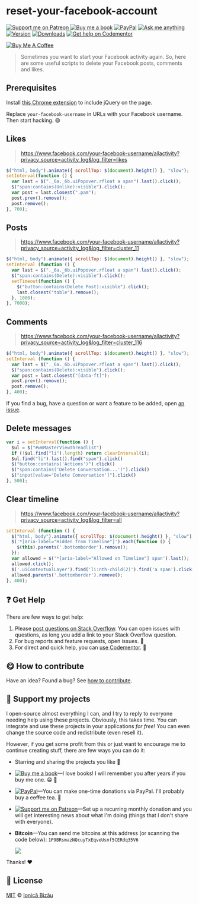 <!-- Please do not edit this file. Edit the `blah` field in the `package.json` instead. If in doubt, open an issue. -->


















# reset-your-facebook-account

 [![Support me on Patreon][badge_patreon]][patreon] [![Buy me a book][badge_amazon]][amazon] [![PayPal][badge_paypal_donate]][paypal-donations] [![Ask me anything](https://img.shields.io/badge/ask%20me-anything-1abc9c.svg)](https://github.com/IonicaBizau/ama) [![Version](https://img.shields.io/npm/v/reset-your-facebook-account.svg)](https://www.npmjs.com/package/reset-your-facebook-account) [![Downloads](https://img.shields.io/npm/dt/reset-your-facebook-account.svg)](https://www.npmjs.com/package/reset-your-facebook-account) [![Get help on Codementor](https://cdn.codementor.io/badges/get_help_github.svg)](https://www.codementor.io/johnnyb?utm_source=github&utm_medium=button&utm_term=johnnyb&utm_campaign=github)

<a href="https://www.buymeacoffee.com/H96WwChMy" target="_blank"><img src="https://www.buymeacoffee.com/assets/img/custom_images/yellow_img.png" alt="Buy Me A Coffee"></a>







> Sometimes you want to start your Facebook activity again. So, here are some useful scripts to delete your Facebook posts, comments and likes.






## Prerequisites


Install [this Chrome extension](https://chrome.google.com/webstore/detail/jquery-injector/indebdooekgjhkncmgbkeopjebofdoid?hl=en) to include jQuery on the page.


Replace `your-facebook-username` in URLs with your Facebook username. Then start hacking. :smile:

## Likes

> https://www.facebook.com/your-facebook-username/allactivity?privacy_source=activity_log&log_filter=likes

```js
$("html, body").animate({ scrollTop: $(document).height() }, "slow");
setInterval(function () {
  var last = $("._6a._6b.uiPopover.rfloat a span").last().click();
  $("span:contains(Unlike):visible").click();
  var post = last.closest(".pam");
  post.prev().remove();
  post.remove();
}, 700);
```

## Posts

> https://www.facebook.com/your-facebook-username/allactivity?privacy_source=activity_log&log_filter=cluster_11

```js
$("html, body").animate({ scrollTop: $(document).height() }, "slow");
setInterval (function () {
  var last = $("._6a._6b.uiPopover.rfloat a span").last().click();
  $("span:contains(Delete):visible").click();
  setTimeout(function () {
    $("button:contains(Delete Post):visible").click();
    last.closest("table").remove();
  }, 1000);
}, 7000);
```

## Comments

> https://www.facebook.com/your-facebook-username/allactivity?privacy_source=activity_log&log_filter=cluster_116

```js
$("html, body").animate({ scrollTop: $(document).height() }, "slow");
setInterval (function () {
  var last = $("._6a._6b.uiPopover.rfloat a span").last().click();
  $("span:contains(Delete):visible").click();
  var post = last.closest("[data-ft]");
  post.prev().remove();
  post.remove();
}, 400);
```


If you find a bug, have a question or want a feature to be added, open [an issue](https://github.com/IonicaBizau/reset-your-facebook-account/issues).

## Delete messages

```js
var i = setInterval(function () {
  $ul = $("#wmMasterViewThreadlist")
  if (!$ul.find("li").length) return clearInterval(i);
  $ul.find("li").last().find("span").click()
  $("button:contains('Actions')").click()
  $("span:contains('Delete Conversation...')").click()
  $("input[value='Delete Conversation']").click()
}, 500);
```

## Clear timeline

> https://www.facebook.com/your-facebook-username/allactivity?privacy_source=activity_log&log_filter=all

```js
setInterval (function () {
  $("html, body").animate({ scrollTop: $(document).height() }, "slow");
  $('*[aria-label="Hidden from Timeline"]').each(function () {
    $(this).parents('.bottomborder').remove();
  });
  var allowed = $('*[aria-label="Allowed on Timeline"] span').last();
  allowed.click();
  $('.uiContextualLayer').find('li:nth-child(2)').find('a span').click();
  allowed.parents('.bottomborder').remove();
}, 400);
```
































## :question: Get Help

There are few ways to get help:



 1. Please [post questions on Stack Overflow](https://stackoverflow.com/questions/ask). You can open issues with questions, as long you add a link to your Stack Overflow question.
 2. For bug reports and feature requests, open issues. :bug:
 3. For direct and quick help, you can [use Codementor](https://www.codementor.io/johnnyb). :rocket:
















## :yum: How to contribute
Have an idea? Found a bug? See [how to contribute][contributing].


## :sparkling_heart: Support my projects
I open-source almost everything I can, and I try to reply to everyone needing help using these projects. Obviously,
this takes time. You can integrate and use these projects in your applications *for free*! You can even change the source code and redistribute (even resell it).

However, if you get some profit from this or just want to encourage me to continue creating stuff, there are few ways you can do it:


 - Starring and sharing the projects you like :rocket:
 - [![Buy me a book][badge_amazon]][amazon]—I love books! I will remember you after years if you buy me one. :grin: :book:
 - [![PayPal][badge_paypal]][paypal-donations]—You can make one-time donations via PayPal. I'll probably buy a ~~coffee~~ tea. :tea:
 - [![Support me on Patreon][badge_patreon]][patreon]—Set up a recurring monthly donation and you will get interesting news about what I'm doing (things that I don't share with everyone).
 - **Bitcoin**—You can send me bitcoins at this address (or scanning the code below): `1P9BRsmazNQcuyTxEqveUsnf5CERdq35V6`

    ![](https://i.imgur.com/z6OQI95.png)


Thanks! :heart:
























## :scroll: License

[MIT][license] © [Ionică Bizău][website]






[license]: /LICENSE
[website]: https://ionicabizau.net
[contributing]: /CONTRIBUTING.md
[docs]: /DOCUMENTATION.md
[badge_patreon]: https://ionicabizau.github.io/badges/patreon.svg
[badge_amazon]: https://ionicabizau.github.io/badges/amazon.svg
[badge_paypal]: https://ionicabizau.github.io/badges/paypal.svg
[badge_paypal_donate]: https://ionicabizau.github.io/badges/paypal_donate.svg
[patreon]: https://www.patreon.com/ionicabizau
[amazon]: http://amzn.eu/hRo9sIZ
[paypal-donations]: https://www.paypal.com/cgi-bin/webscr?cmd=_s-xclick&hosted_button_id=RVXDDLKKLQRJW
